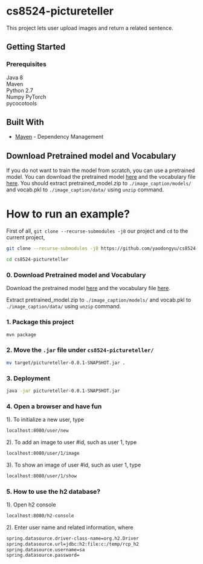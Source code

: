 # cs8524-pictureteller

This project lets user upload images and return a related sentence.


## Getting Started 

### Prerequisites

Java 8  
Maven  
Python 2.7  
Numpy
PyTorch  
pycocotools

## Built With
* [Maven](https://maven.apache.org/) - Dependency Management


## Download Pretrained model and Vocabulary
If you do not want to train the model from scratch, you can use a pretrained model. You can download the pretrained model [here](https://www.dropbox.com/s/ne0ixz5d58ccbbz/pretrained_model.zip?dl=0) and the vocabulary file [here](https://www.dropbox.com/s/26adb7y9m98uisa/vocap.zip?dl=0). You should extract pretrained_model.zip to `./image_caption/models/` and vocab.pkl to `./image_caption/data/` using `unzip` command.



# How to run an example?


First of all, ```git clone --recurse-submodules -j8``` our project and ```cd``` to the current project,

```sh
git clone --recurse-submodules -j8 https://github.com/yaodongyu/cs8524-pictureteller.git```
```

```sh
cd cs8524-pictureteller
```

### 0. Download Pretrained model and Vocabulary
Download the pretrained model [here](https://www.dropbox.com/s/ne0ixz5d58ccbbz/pretrained_model.zip?dl=0) and the vocabulary file [here](https://www.dropbox.com/s/26adb7y9m98uisa/vocap.zip?dl=0). 

Extract pretrained_model.zip to `./image_caption/models/` and vocab.pkl to `./image_caption/data/` using `unzip` command.



### 1. Package this project
```sh
mvn package
```
### 2. Move the ```.jar``` file under ```cs8524-pictureteller/```
```sh
mv target/pictureteller-0.0.1-SNAPSHOT.jar .
```

### 3. Deployment
```sh
java -jar pictureteller-0.0.1-SNAPSHOT.jar
```


### 4. Open a browser and have fun

1). To initialize a new user, type
```html
localhost:8080/user/new
```

2). To add an image to user #id, such as user 1, type
```html
localhost:8080/user/1/image
```

3). To show an image of user #id, such as user 1, type
```html
localhost:8080/user/1/show
```

### 5. How to use the h2 database?

1). Open h2 console
```html
localhost:8080/h2-console
```

2). Enter user name and related information, where
```html
spring.datasource.driver-class-name=org.h2.Driver
spring.datasource.url=jdbc:h2:file:c:/temp/rcp_h2
spring.datasource.username=sa
spring.datasource.password=
```

